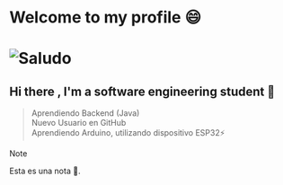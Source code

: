# Welcome to my profile 😄
# ![Saludo](https://i.giphy.com/WtTnAfZn6aVJfBzlN3.webp)
## Hi there , I'm a software engineering student 🔭 

> Aprendiendo Backend (Java)  
> Nuevo Usuario en GitHub  
> Aprendiendo Arduino, utilizando dispositivo ESP32⚡️

> [!NOTE]  
> Esta es una nota 💬.

<!--
**Edrx2025/Edrx2025** is a ✨ _special_ ✨ repository because its `README.md` (this file) appears on your GitHub profile.

Here are some ideas to get you started:

- 🔭 I’m currently working on ...
- 🌱 I’m currently learning ...
- 👯 I’m looking to collaborate on ...
- 🤔 I’m looking for help with ...
- 💬 Ask me about ...
- 📫 How to reach me: ...
- 😄 Pronouns: ...
- ⚡ Fun fact: ...
-->
